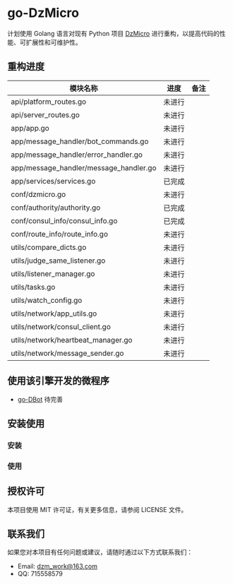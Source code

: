 # go-DzMicro

计划使用 Golang 语言对现有 Python 项目 [DzMicro](https://github.com/dzming-git/DzMicro) 进行重构，以提高代码的性能、可扩展性和可维护性。

## 重构进度

| 模块名称                               | 进度   | 备注                                                         |
| -------------------------------------- | ------ | ------------------------------------------------------------ |
| api/platform_routes.go                 | 未进行 |                                                              |
| api/server_routes.go                   | 未进行 |                                                              |
| app/app.go                             | 未进行 |                                                              |
| app/message_handler/bot_commands.go    | 未进行 |                                                              |
| app/message_handler/error_handler.go   | 未进行 |                                                              |
| app/message_handler/message_handler.go | 未进行 |                                                              |
| app/services/services.go               | 已完成 |                                                              |
| conf/dzmicro.go                        | 未进行 |                                                              |
| conf/authority/authority.go            | 已完成 |                                                              |
| conf/consul_info/consul_info.go        | 已完成 |                                                              |
| conf/route_info/route_info.go          | 未进行 |                                                              |
| utils/compare_dicts.go                 | 未进行 |                                                              |
| utils/judge_same_listener.go           | 未进行 |                                                              |
| utils/listener_manager.go              | 未进行 |                                                              |
| utils/tasks.go                         | 未进行 |                                                              |
| utils/watch_config.go                  | 未进行 |                                                              |
| utils/network/app_utils.go             | 未进行 |                                                              |
| utils/network/consul_client.go         | 未进行 |                                                              |
| utils/network/heartbeat_manager.go     | 未进行 |                                                              |
| utils/network/message_sender.go        | 未进行 |                                                              |


## 使用该引擎开发的微程序

- [go-DBot](https://github.com/dzming-git/go-DBot)  待完善

## 安装使用

### 安装

### 使用

## 授权许可

本项目使用 MIT 许可证，有关更多信息，请参阅 LICENSE 文件。

## 联系我们

如果您对本项目有任何问题或建议，请随时通过以下方式联系我们：

- Email: dzm_work@163.com
- QQ: 715558579
